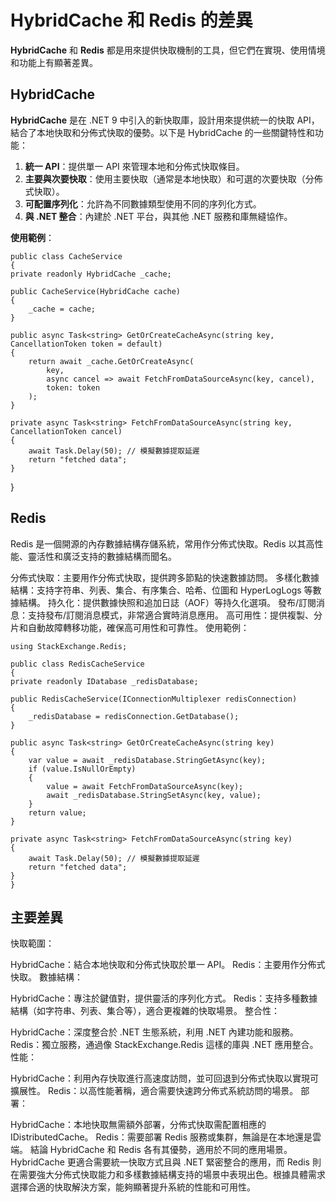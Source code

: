 # HybridCache 和 Redis 的差異

**HybridCache** 和 **Redis** 都是用來提供快取機制的工具，但它們在實現、使用情境和功能上有顯著差異。

## HybridCache

**HybridCache** 是在 .NET 9 中引入的新快取庫，設計用來提供統一的快取 API，結合了本地快取和分佈式快取的優勢。以下是 HybridCache 的一些關鍵特性和功能：

1. **統一 API**：提供單一 API 來管理本地和分佈式快取條目。
2. **主要與次要快取**：使用主要快取（通常是本地快取）和可選的次要快取（分佈式快取）。
3. **可配置序列化**：允許為不同數據類型使用不同的序列化方式。
4. **與 .NET 整合**：內建於 .NET 平台，與其他 .NET 服務和庫無縫協作。

**使用範例**：

    public class CacheService
    {
    private readonly HybridCache _cache;

    public CacheService(HybridCache cache)
    {
        _cache = cache;
    }

    public async Task<string> GetOrCreateCacheAsync(string key, CancellationToken token = default)
    {
        return await _cache.GetOrCreateAsync(
            key,
            async cancel => await FetchFromDataSourceAsync(key, cancel),
            token: token
        );
    }

    private async Task<string> FetchFromDataSourceAsync(string key, CancellationToken cancel)
    {
        await Task.Delay(50); // 模擬數據提取延遲
        return "fetched data";
    }
}

## Redis
Redis 是一個開源的內存數據結構存儲系統，常用作分佈式快取。Redis 以其高性能、靈活性和廣泛支持的數據結構而聞名。

分佈式快取：主要用作分佈式快取，提供跨多節點的快速數據訪問。
多樣化數據結構：支持字符串、列表、集合、有序集合、哈希、位圖和 HyperLogLogs 等數據結構。
持久化：提供數據快照和追加日誌（AOF）等持久化選項。
發布/訂閱消息：支持發布/訂閱消息模式，非常適合實時消息應用。
高可用性：提供複製、分片和自動故障轉移功能，確保高可用性和可靠性。
使用範例：

    using StackExchange.Redis;

    public class RedisCacheService
    {
    private readonly IDatabase _redisDatabase;

    public RedisCacheService(IConnectionMultiplexer redisConnection)
    {
        _redisDatabase = redisConnection.GetDatabase();
    }

    public async Task<string> GetOrCreateCacheAsync(string key)
    {
        var value = await _redisDatabase.StringGetAsync(key);
        if (value.IsNullOrEmpty)
        {
            value = await FetchFromDataSourceAsync(key);
            await _redisDatabase.StringSetAsync(key, value);
        }
        return value;
    }

    private async Task<string> FetchFromDataSourceAsync(string key)
    {
        await Task.Delay(50); // 模擬數據提取延遲
        return "fetched data";
    }
    }

## 主要差異
快取範圍：

HybridCache：結合本地快取和分佈式快取於單一 API。
Redis：主要用作分佈式快取。
數據結構：

HybridCache：專注於鍵值對，提供靈活的序列化方式。
Redis：支持多種數據結構（如字符串、列表、集合等），適合更複雜的快取場景。
整合性：

HybridCache：深度整合於 .NET 生態系統，利用 .NET 內建功能和服務。
Redis：獨立服務，通過像 StackExchange.Redis 這樣的庫與 .NET 應用整合。
性能：

HybridCache：利用內存快取進行高速度訪問，並可回退到分佈式快取以實現可擴展性。
Redis：以高性能著稱，適合需要快速跨分佈式系統訪問的場景。
部署：

HybridCache：本地快取無需額外部署，分佈式快取需配置相應的 IDistributedCache。
Redis：需要部署 Redis 服務或集群，無論是在本地還是雲端。
結論
HybridCache 和 Redis 各有其優勢，適用於不同的應用場景。HybridCache 更適合需要統一快取方式且與 .NET 緊密整合的應用，而 Redis 則在需要強大分佈式快取能力和多樣數據結構支持的場景中表現出色。根據具體需求選擇合適的快取解決方案，能夠顯著提升系統的性能和可用性。
